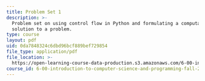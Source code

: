 ```yaml
---
title: Problem Set 1
description: >-
  Problem set on using control flow in Python and formulating a computational
  solution to a problem.
type: course
layout: pdf
uid: 0da7848324c6dbd96bcf889bef729854
file_type: application/pdf
file_location: >-
  https://open-learning-course-data-production.s3.amazonaws.com/6-00-introduction-to-computer-science-and-programming-fall-2008/0da7848324c6dbd96bcf889bef729854_pset1.pdf
course_id: 6-00-introduction-to-computer-science-and-programming-fall-2008
---
```

